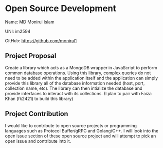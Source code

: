 # Open Source Development

Name: MD Monirul Islam

UNI: im2594

GitHub: <https://github.com/monirul1>

## Project Proposal

Create a library which acts as a MongoDB wrapper in JavaScript to perform common database operations. Using this library, complex queries do not need to be added within the application itself and the application can simply provide this library all of the database information needed (host, port, collection name, etc). The library can then intialize the database and provide interfaces to interact with its collections. (I plan to pair with Faiza Khan (fk2421) to build this library)

## Project Contribution

I would like to contribute to open source projects or programming languages such as Protocol Buffer/gRPC and Golang/C++. I will look into the open issue section of these open source project and will attempt to pick an open issue and contribute into it.
